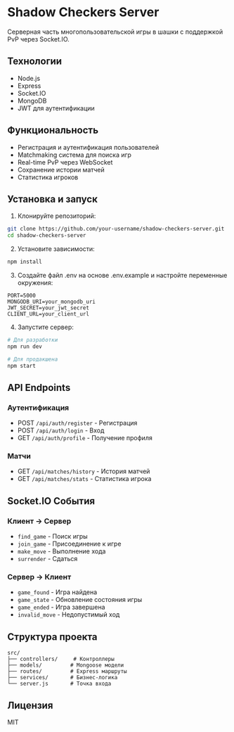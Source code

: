 # Shadow Checkers Server

Серверная часть многопользовательской игры в шашки с поддержкой PvP через Socket.IO.

## Технологии

- Node.js
- Express
- Socket.IO
- MongoDB
- JWT для аутентификации

## Функциональность

- Регистрация и аутентификация пользователей
- Matchmaking система для поиска игр
- Real-time PvP через WebSocket
- Сохранение истории матчей
- Статистика игроков

## Установка и запуск

1. Клонируйте репозиторий:
```bash
git clone https://github.com/your-username/shadow-checkers-server.git
cd shadow-checkers-server
```

2. Установите зависимости:
```bash
npm install
```

3. Создайте файл .env на основе .env.example и настройте переменные окружения:
```
PORT=5000
MONGODB_URI=your_mongodb_uri
JWT_SECRET=your_jwt_secret
CLIENT_URL=your_client_url
```

4. Запустите сервер:
```bash
# Для разработки
npm run dev

# Для продакшена
npm start
```

## API Endpoints

### Аутентификация
- POST `/api/auth/register` - Регистрация
- POST `/api/auth/login` - Вход
- GET `/api/auth/profile` - Получение профиля

### Матчи
- GET `/api/matches/history` - История матчей
- GET `/api/matches/stats` - Статистика игрока

## Socket.IO События

### Клиент -> Сервер
- `find_game` - Поиск игры
- `join_game` - Присоединение к игре
- `make_move` - Выполнение хода
- `surrender` - Сдаться

### Сервер -> Клиент
- `game_found` - Игра найдена
- `game_state` - Обновление состояния игры
- `game_ended` - Игра завершена
- `invalid_move` - Недопустимый ход

## Структура проекта

```
src/
├── controllers/     # Контроллеры
├── models/         # Mongoose модели
├── routes/         # Express маршруты
├── services/       # Бизнес-логика
└── server.js       # Точка входа
```

## Лицензия

MIT